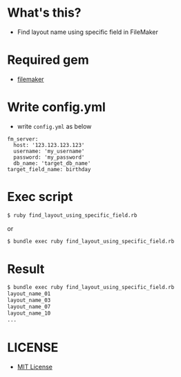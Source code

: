 # What's this?
- Find layout name using specific field in FileMaker

# Required gem
- [filemaker](https://github.com/mech/filemaker-ruby)

# Write config.yml
- write `config.yml` as below

```
fm_server:
  host: '123.123.123.123'
  username: 'my_username'
  password: 'my_password'
  db_name: 'target_db_name'
target_field_name: birthday
```

# Exec script

```bash
$ ruby find_layout_using_specific_field.rb
```

or

```bash
$ bundle exec ruby find_layout_using_specific_field.rb
```

# Result

```bash
$ bundle exec ruby find_layout_using_specific_field.rb
layout_name_01
layout_name_03
layout_name_07
layout_name_10
...
```

# LICENSE
- [MIT License](/LICENSE)
